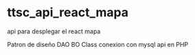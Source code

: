 # ttsc_api_react_mapa
api para desplegar el react mapa

Patron de diseño DAO BO Class
conexion con mysql api en PHP

